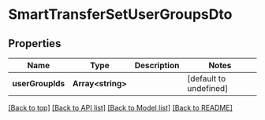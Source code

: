 # SmartTransferSetUserGroupsDto

## Properties

|Name | Type | Description | Notes|
|------------ | ------------- | ------------- | -------------|
|**userGroupIds** | **Array&lt;string&gt;** |  | [default to undefined]|




[[Back to top]](#) [[Back to API list]](../../README.md#documentation-for-api-endpoints) [[Back to Model list]](../../README.md#documentation-for-models) [[Back to README]](../../README.md)
